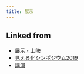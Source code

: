 ```yaml
---
title: 展示
---
```



## Linked from

* [展示・上映](/展示・上映)
* [見える化シンポジウム2019](/見える化シンポジウム2019)
* [講演](/講演)


